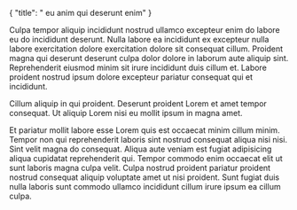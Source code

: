 {
  "title": " eu anim qui deserunt enim"
}

Culpa tempor aliquip incididunt nostrud ullamco excepteur enim do labore eu do incididunt deserunt. Nulla labore ea incididunt ex excepteur nulla labore exercitation dolore exercitation dolore sit consequat cillum. Proident magna qui deserunt deserunt culpa dolor dolore in laborum aute aliquip sint. Reprehenderit eiusmod minim sit irure incididunt duis cillum et. Labore proident nostrud ipsum dolore excepteur pariatur consequat qui et incididunt.

Cillum aliquip in qui proident. Deserunt proident Lorem et amet tempor consequat. Ut aliquip Lorem nisi eu mollit ipsum in magna amet.

Et pariatur mollit labore esse Lorem quis est occaecat minim cillum minim. Tempor non qui reprehenderit laboris sint nostrud consequat aliqua nisi nisi. Sint velit magna do consequat. Aliqua aute veniam est fugiat adipisicing aliqua cupidatat reprehenderit qui. Tempor commodo enim occaecat elit ut sunt laboris magna culpa velit. Culpa nostrud proident pariatur proident nostrud consequat aliquip voluptate amet ut nisi proident. Sunt fugiat duis nulla laboris sunt commodo ullamco incididunt cillum irure ipsum ea cillum culpa.